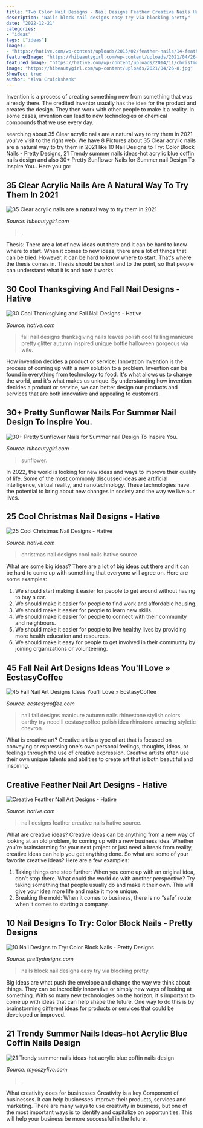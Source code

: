 ```yaml
---
title: "Two Color Nail Designs - Nail Designs Feather Creative Nails Hative Source"
description: "Nails block nail designs easy try via blocking pretty"
date: "2022-12-21"
categories:
- "ideas"
tags: ["ideas"]
images:
- "https://hative.com/wp-content/uploads/2015/02/feather-nails/14-feather-nail-art.jpg"
featuredImage: "https://hibeautygirl.com/wp-content/uploads/2021/04/26-8.jpg"
featured_image: "https://hative.com/wp-content/uploads/2014/11/christmas-nail-designs/17-cool-christmas-nail-designs.jpg"
image: "https://hibeautygirl.com/wp-content/uploads/2021/04/26-8.jpg"
ShowToc: true
author: "Alva Cruickshank"
---
```



Invention is a process of creating something new from something that was already there. The credited inventor usually has the idea for the product and creates the design. They then work with other people to make it a reality. In some cases, invention can lead to new technologies or chemical compounds that we use every day.

	

		
searching about 35 Clear acrylic nails are a natural way to try them in 2021 you've visit to the right web. We have 8 Pictures about 35 Clear acrylic nails are a natural way to try them in 2021 like 10 Nail Designs to Try: Color Block Nails - Pretty Designs, 21 Trendy summer nails ideas-hot acrylic blue coffin nails design and also 30+ Pretty Sunflower Nails for Summer nail Design To Inspire You.. Here you go:
		
    
## 35 Clear Acrylic Nails Are A Natural Way To Try Them In 2021

<img loading=lazy src="https://hibeautygirl.com/wp-content/uploads/2021/05/15-3.jpg" onerror="this.onerror=null;this.src='https://tse2.mm.bing.net/th?id=OIP.UjkaUYG_yyKyspdzmkOTSwHaLH&amp;pid=15.1';" alt="35 Clear acrylic nails are a natural way to try them in 2021">

_Source: hibeautygirl.com_

>. 

	

Thesis: There are a lot of new ideas out there and it can be hard to know where to start.
When it comes to new ideas, there are a lot of things that can be tried. However, it can be hard to know where to start. That's where the thesis comes in. Thesis should be short and to the point, so that people can understand what it is and how it works.

    
## 30 Cool Thanksgiving And Fall Nail Designs - Hative

<img loading=lazy src="https://hative.com/wp-content/uploads/2014/11/thanksgiving-nail-designs/18-thanksgiving-and-fall-nail-designs.jpg" onerror="this.onerror=null;this.src='https://tse3.mm.bing.net/th?id=OIP.bpSNyEQWzOt7rDfGBEKYhQHaKx&amp;pid=15.1';" alt="30 Cool Thanksgiving and Fall Nail Designs - Hative">

_Source: hative.com_

>fall nail designs thanksgiving nails leaves polish cool falling manicure pretty glitter autumn inspired unique bottle halloween gorgeous via wite. 

	

How invention decides a product or service: Innovation
Invention is the process of coming up with a new solution to a problem. Invention can be found in everything from technology to food. It's what allows us to change the world, and it's what makes us unique. By understanding how invention decides a product or service, we can better design our products and services that are both innovative and appealing to customers.

    
## 30+ Pretty Sunflower Nails For Summer Nail Design To Inspire You.

<img loading=lazy src="https://hibeautygirl.com/wp-content/uploads/2021/04/26-8.jpg" onerror="this.onerror=null;this.src='https://tse3.mm.bing.net/th?id=OIP.OmuO_YddWyfzV435-MTspwHaLH&amp;pid=15.1';" alt="30+ Pretty Sunflower Nails for Summer nail Design To Inspire You.">

_Source: hibeautygirl.com_

>sunflower. 

	

In 2022, the world is looking for new ideas and ways to improve their quality of life. Some of the most commonly discussed ideas are artificial intelligence, virtual reality, and nanotechnology. These technologies have the potential to bring about new changes in society and the way we live our lives.

    
## 25 Cool Christmas Nail Designs - Hative

<img loading=lazy src="https://hative.com/wp-content/uploads/2014/11/christmas-nail-designs/17-cool-christmas-nail-designs.jpg" onerror="this.onerror=null;this.src='https://tse2.mm.bing.net/th?id=OIP._uTgsPH-zrPFByqDvBT_fQHaFi&amp;pid=15.1';" alt="25 Cool Christmas Nail Designs - Hative">

_Source: hative.com_

>christmas nail designs cool nails hative source. 

	

What are some big ideas?
There are a lot of big ideas out there and it can be hard to come up with something that everyone will agree on. Here are some examples:
1. We should start making it easier for people to get around without having to buy a car.
2. We should make it easier for people to find work and affordable housing.
3. We should make it easier for people to learn new skills.
4. We should make it easier for people to connect with their community and neighbours.
5. We should make it easier for people to live healthy lives by providing more health education and resources.
6. We should make it easy for people to get involved in their community by joining organizations or volunteering.

    
## 45 Fall Nail Art Designs Ideas You&#039;ll Love » EcstasyCoffee

<img loading=lazy src="https://i0.wp.com/www.ecstasycoffee.com/wp-content/uploads/2016/10/Fall-Nail-Designs-28.jpg" onerror="this.onerror=null;this.src='https://tse2.mm.bing.net/th?id=OIP.xgXVRctQH1Y_m-ofVlEWHwHaJ3&amp;pid=15.1';" alt="45 Fall Nail Art Designs Ideas You&#039;ll Love » EcstasyCoffee">

_Source: ecstasycoffee.com_

>nail fall designs manicure autumn nails rhinestone stylish colors earthy try need ll ecstasycoffee polish idea rhinstone amazing styletic chevron. 

	

What is creative art?
Creative art is a type of art that is focused on conveying or expressing one's own personal feelings, thoughts, ideas, or feelings through the use of creative expression. Creative artists often use their own unique talents and abilities to create art that is both beautiful and inspiring.

    
## Creative Feather Nail Art Designs - Hative

<img loading=lazy src="https://hative.com/wp-content/uploads/2015/02/feather-nails/14-feather-nail-art.jpg" onerror="this.onerror=null;this.src='https://tse2.mm.bing.net/th?id=OIP.Bh9QJC9WY5qwkSvXgfgfnwHaJ4&amp;pid=15.1';" alt="Creative Feather Nail Art Designs - Hative">

_Source: hative.com_

>nail designs feather creative nails hative source. 

	

What are creative ideas?
Creative ideas can be anything from a new way of looking at an old problem, to coming up with a new business idea. Whether you’re brainstorming for your next project or just need a break from reality, creative ideas can help you get anything done. So what are some of your favorite creative ideas? Here are a few examples: 
1) Taking things one step further: When you come up with an original idea, don’t stop there. What could the world do with another perspective? Try taking something that people usually do and make it their own. This will give your idea more life and make it more unique. 
2) Breaking the mold: When it comes to business, there is no “safe” route when it comes to starting a company.

    
## 10 Nail Designs To Try: Color Block Nails - Pretty Designs

<img loading=lazy src="http://www.prettydesigns.com/wp-content/uploads/2014/08/Easy-Color-Block-Nails.jpg" onerror="this.onerror=null;this.src='https://tse3.mm.bing.net/th?id=OIP.2A2oUfHKkvcQHGGSQETpRwHaKG&amp;pid=15.1';" alt="10 Nail Designs to Try: Color Block Nails - Pretty Designs">

_Source: prettydesigns.com_

>nails block nail designs easy try via blocking pretty. 

	

Big ideas are what push the envelope and change the way we think about things. They can be incredibly innovative or simply new ways of looking at something. With so many new technologies on the horizon, it's important to come up with ideas that can help shape the future. One way to do this is by brainstorming different ideas for products or services that could be developed or improved.

    
## 21 Trendy Summer Nails Ideas-hot Acrylic Blue Coffin Nails Design

<img loading=lazy src="https://mycozylive.com/wp-content/uploads/2020/07/14-1.png" onerror="this.onerror=null;this.src='https://tse1.mm.bing.net/th?id=OIP.zqLgrkc9ZZwor9eS5SO95QHaKA&amp;pid=15.1';" alt="21 Trendy summer nails ideas-hot acrylic blue coffin nails design">

_Source: mycozylive.com_

>. 

	

What creativity does for businesses
Creativity is a key Component of businesses. It can help businesses improve their products, services and marketing. There are many ways to use creativity in business, but one of the most important ways is to identify and capitalize on opportunities. This will help your business be more successful in the future.

